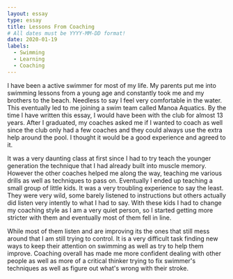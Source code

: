 ```yaml
---
layout: essay
type: essay
title: Lessons From Coaching
# All dates must be YYYY-MM-DD format!
date: 2020-01-19
labels:
  - Swimming
  - Learning
  - Coaching
---
```



I have been a active swimmer for most of my life. My parents put me into swimming lessons from a young age and constantly took me and my brothers to the beach. Needless to say I feel very comfortable in the water. This eventually led to me joining a swim team called Manoa Aquatics. By the time I have written this essay, I would have been with the club for almost 13 years. After I graduated, my coaches asked me if I wanted to coach as well since the club only had a few coaches and they could always use the extra help around the pool. I thought it would be a good experience and agreed to it.


It was a very daunting class at first since I had to try teach the younger generation the technique that I had already built into muscle memory. However the other coaches helped me along the way, teaching me various drills as well as techniques to pass on. Eventually I ended up teaching a small group of little kids. It was a very troubling experience to say the least. They were very wild, some barely listened to instructions but others actually did listen very intently to what I had to say. With these kids I had to change my coaching style as I am a very quiet person, so I started getting more stricter with them and eventually most of them fell in line.

While most of them listen and are improving its the ones that still mess around that I am still trying to control. It is a very difficult task finding new ways to keep their attention on swimming as well as try to help them improve. Coaching overall has made me more confident dealing with other people as well as more of a critical thinker trying to fix swimmer's techniques as well as figure out what's wrong with their stroke.

